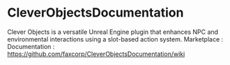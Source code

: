 # CleverObjectsDocumentation
Clever Objects is a versatile Unreal Engine plugin that enhances NPC and environmental interactions using a slot-based action system.
Marketplace : 
Documentation : https://github.com/faxcorp/CleverObjectsDocumentation/wiki
